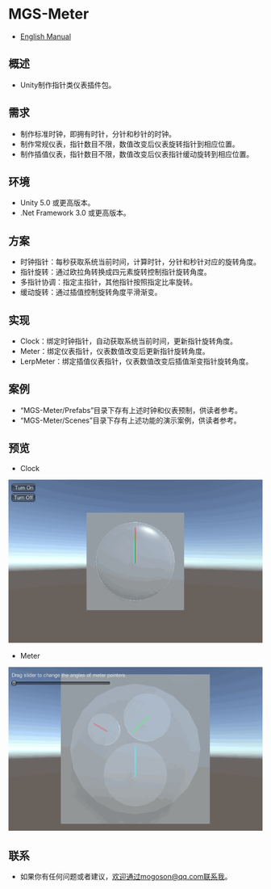 ﻿# MGS-Meter
- [English Manual](./README.md)

## 概述
- Unity制作指针类仪表插件包。

## 需求
- 制作标准时钟，即拥有时针，分针和秒针的时钟。
- 制作常规仪表，指针数目不限，数值改变后仪表旋转指针到相应位置。
- 制作插值仪表，指针数目不限，数值改变后仪表指针缓动旋转到相应位置。

## 环境
- Unity 5.0 或更高版本。
- .Net Framework 3.0 或更高版本。

## 方案
- 时钟指针：每秒获取系统当前时间，计算时针，分针和秒针对应的旋转角度。
- 指针旋转：通过欧拉角转换成四元素旋转控制指针旋转角度。
- 多指针协调：指定主指针，其他指针按照指定比率旋转。
- 缓动旋转：通过插值控制旋转角度平滑渐变。

## 实现
- Clock：绑定时钟指针，自动获取系统当前时间，更新指针旋转角度。
- Meter：绑定仪表指针，仪表数值改变后更新指针旋转角度。
- LerpMeter：绑定插值仪表指针，仪表数值改变后插值渐变指针旋转角度。

## 案例
- “MGS-Meter/Prefabs”目录下存有上述时钟和仪表预制，供读者参考。
- “MGS-Meter/Scenes”目录下存有上述功能的演示案例，供读者参考。

## 预览
- Clock

![Clock](./Attachments/README_Image/Clock.gif)﻿

- Meter

![Meter](./Attachments/README_Image/Meter.gif)﻿

## 联系
- 如果你有任何问题或者建议，欢迎通过mogoson@qq.com联系我。